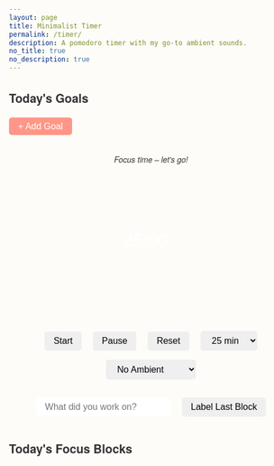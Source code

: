 ```yaml
---
layout: page
title: Minimalist Timer
permalink: /timer/
description: A pomodoro timer with my go-to ambient sounds. 
no_title: true
no_description: true
---
```



<style>
  :root {
    --light-bg: #fdfcf9;
    --light-text: #333;
    --dark-bg: #1e1e1e;
    --dark-text: #ddd;
    --accent-focus: #FF9687;
    --accent-break: #D8AE48;
  }

  @media (prefers-color-scheme: dark) {
    html, body {
      background: var(--dark-bg) !important;
      color: var(--dark-text) !important;
    }
    .controls button, select, input, textarea {
      background-color: #333;
      color: #eee;
    }
    .block {
      background-color: #2a2a2a;
    }
  }

  @media (prefers-color-scheme: light) {
    html, body {
      background: var(--light-bg);
      color: var(--light-text);
    }
  }

  body {
    font-family: 'Helvetica Neue', sans-serif;
    padding: 2rem;
    margin: 0;
    line-height: 1.6;
    transition: background 0.3s ease, color 0.3s ease;
  }

  .goals {
    max-width: 600px;
    margin: 0 auto 2rem auto;
  }

  .goal-row {
    display: flex;
    gap: 0.5rem;
    align-items: center;
    margin-bottom: 0.5rem;
    transition: opacity 0.3s ease;
  }

  .goal-row input[type="text"] {
    flex: 1;
    padding: 0.5rem;
    border-radius: 5px;
    border: 1px solid #ccc;
    font-size: 1rem;
  }

  .goal-row input[type="number"] {
    width: 60px;
    padding: 0.5rem;
    border-radius: 5px;
    border: 1px solid #ccc;
    font-size: 1rem;
  }

  .goal-row input[type="checkbox"] {
    transform: scale(1.2);
  }

  .goal-row.checked {
    opacity: 0.4;
  }

  .goal-row button.remove-goal {
    background: transparent;
    border: none;
    font-size: 1.2rem;
    color: #888;
    cursor: pointer;
  }

  .add-goal-button {
    display: block;
    margin: 0.5rem 0;
    padding: 0.4rem 1rem;
    font-size: 1rem;
    border: none;
    border-radius: 5px;
    background-color: var(--accent-focus);
    color: white;
    cursor: pointer;
  }

  .circle-timer {
    width: 220px;
    height: 220px;
    margin: 2rem auto;
    position: relative;
    background: transparent !important;
  }

  svg text {
    fill: white;
  }

  .status {
    text-align: center;
    font-style: italic;
    margin-bottom: 1rem;
  }

  .controls {
    text-align: center;
    margin-top: 1rem;
  }

  .controls button, select, input {
    margin: 0.5rem;
    padding: 0.5rem 1rem;
    border: none;
    border-radius: 5px;
    font-size: 1rem;
  }

  .log {
    margin-top: 2rem;
    max-width: 600px;
    margin-left: auto;
    margin-right: auto;
  }

  .block {
    background-color: #eaeff5;
    padding: 1rem;
    border-radius: 10px;
    margin-bottom: 0.75rem;
  }

  .unlabeled {
    opacity: 0.7;
    font-style: italic;
  }
</style>

<div class="goals">
  <h2>Today's Goals</h2>
  <div id="goalList"></div>
  <button class="add-goal-button" onclick="addGoal()">+ Add Goal</button>
</div>

<div class="status" id="status">Focus time – let's go!</div>

<div class="circle-timer">
  <svg viewBox="0 0 100 100" width="200" height="200">
    <circle cx="50" cy="50" r="45" fill="none" />
    <path id="pie" fill="var(--accent-focus)" transform="rotate(0,50,50)" />
    <text x="50" y="55" text-anchor="middle" font-size="16" id="timerText">25:00</text>
  </svg>
</div>

<div class="controls">
  <button onclick="startTimer()">Start</button>
  <button onclick="pauseTimer()">Pause</button>
  <button onclick="resetTimer()">Reset</button>
  <select id="focusDuration" onchange="setFocusDuration(this.value)">
    <option value="25">25 min</option>
    <option value="50">50 min</option>
    <option value="90">90 min</option>
  </select>
  <select id="ambientSelect" onchange="changeAmbient(this.value)">
    <option value="">No Ambient</option>
    <option value="birds">Park Birds</option>
    <option value="river">Mountain River</option>
    <option value="piano">Piano</option>
    <option value="lofi">Lo-fi</option>
    <option value="jazz">Jazz Brush</option>
    <option value="keyboard">Keyboard</option>
    <option value="morning">Morning Park</option>
  </select>
</div>

<div class="controls">
  <input type="text" id="taskInput" placeholder="What did you work on?">
  <button onclick="labelLastBlock()">Label Last Block</button>
</div>

<div class="log">
  <h2>Today's Focus Blocks</h2>
  <div id="logList"></div>
</div>

<script src="/assets/js/timer.js"></script>

